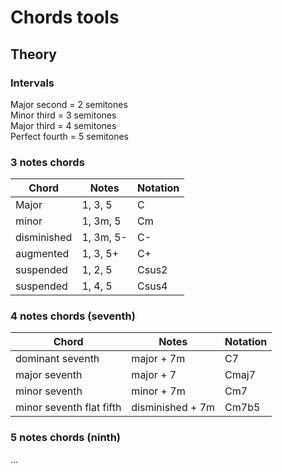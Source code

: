 # Chords tools

## Theory

### Intervals

Major second = 2 semitones  
Minor third = 3 semitones  
Major third = 4 semitones  
Perfect fourth = 5 semitones  

### 3 notes chords

| Chord | Notes | Notation |
|-------|-------|----------|
| Major | 1, 3, 5 | C |
| minor | 1, 3m, 5 | Cm |
| disminished | 1, 3m, 5- | C- |
| augmented | 1, 3, 5+ | C+ |
| suspended | 1, 2, 5 | Csus2 |
| suspended | 1, 4, 5 | Csus4 |

### 4 notes chords (seventh)

| Chord | Notes | Notation |
|-------|-------|----------|
| dominant seventh | major + 7m | C7 |
| major seventh | major + 7 | Cmaj7 |
| minor seventh | minor + 7m | Cm7 |
| minor seventh flat fifth | disminished + 7m | Cm7b5 |

### 5 notes chords (ninth)

...
